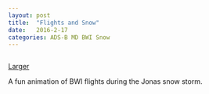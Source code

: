 ```yaml
---
layout: post
title:  "Flights and Snow"
date:   2016-2-17
categories: ADS-B MD BWI Snow
---
```


<img class="gfyitem" data-id="SpecificMinorDuckbillcat" />

[Larger](http://www.gfycat.com/SpecificMinorDuckbillcat)

A fun animation of BWI flights during the Jonas snow storm.


